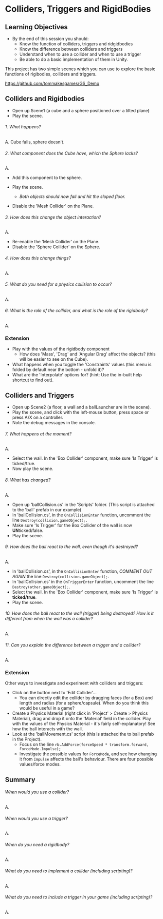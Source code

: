 # Colliders, Triggers and RigidBodies

## Learning Objectives

- By the end of this session you should:
  - Know the function of colliders, triggers and ridgidbodies
  - Know the difference between colliders and triggers
  - Understand when to use a collider and when to use a trigger
  - Be able to do a basic implementation of them in Unity.

This project has two simple scenes which you can use to explore the basic functions of rigibodies, colliders and triggers.

https://github.com/tommakesgames/GS_Demo

## Colliders and Rigidbodies

  - Open up Scene1 (a cube and a sphere positioned over a tilted plane)
  - Play the scene.

  ###### 1. What happens?
  A. Cube falls, sphere doesn't.



  ###### 2. What component does the Cube have, which the Sphere lacks?
  A.



  - Add this component to the sphere.
  - Play the scene.
    - *Both objects should now fall and hit the sloped floor.*

  - Disable the 'Mesh Collider' on the Plane.

  ###### 3. How does this change the object interaction?
  A.



  - Re-enable the 'Mesh Collider' on the Plane.
  - Disable the 'Sphere Collider' on the Sphere.

  ###### 4. How does this change things?
  A.



  ###### 5. What do you need for a physics collision to occur?
  A.



  ###### 6. What is the role of the collider, and what is the role of the rigidbody?
  A.



  ### Extension

  - Play with the values of the rigidbody component
    - How does 'Mass', 'Drag' and 'Angular Drag' affect the objects? (this will be easier to see on the Cube).
  - What happens when you toggle the 'Constraints' values (this menu is folded by default near the bottom - unfold it)?
  - What are the 'Interpolate' options for? (hint: Use the in-built help shortcut to find out).



## Colliders and Triggers

  - Open up Scene2 (a floor, a wall and a ballLauncher are in the scene).
  - Play the scene, and click with the left-mouse button, press space or press A/X on a controller.
  - Note the debug messages in the console.

  ###### 7. What happens at the moment?
  A.


  - Select the wall. In the 'Box Collider' component, make sure 'Is Trigger' is ticked/true.
  - Now play the scene.

  ###### 8. What has changed?
  A.


  - Open up 'ballCollision.cs' in the 'Scripts' folder. (This script is attached to the 'ball' prefab in our example)
  - In 'ballCollision.cs', in the `OnCollisionEnter` function, uncomment the line `Destroy(collision.gameObject);`.
  - Make sure 'Is Trigger' for the Box Collider of the wall is now **UN**ticked/false.
  - Play the scene.

  ###### 9. How does the ball react to the wall, even though it's destroyed?
  A.


  - In 'ballCollision.cs', in the `OnCollisionEnter` function, _COMMENT OUT AGAIN_ the line `Destroy(collision.gameObject);`.
  - In 'ballCollision.cs' in the `OnTriggerEnter` function, uncomment the line `Destroy(other.gameObject);`.
  - Select the wall. In the 'Box Collider' component, make sure 'Is Trigger' is **ticked/true**.
  - Play the scene.

  ###### 10. How does the ball react to the wall (trigger) being destroyed? How is it different from when the wall was a collider?
  A.



  ###### 11. Can you explain the difference between a trigger and a collider?
  A.


### Extension

Other ways to investigate and experiment with colliders and triggers:

- Click on the button next to 'Edit Collider'...
	- You can directly edit the collider by dragging faces (for a Box) and length and radius (for a sphere/capsule). When do you think this would be useful in a game?
- 	Create a Physics Material (right click in 'Project' > Create > Physics Material), drag and drop it onto the 'Material' field in the collider. Play with the values of the Physics Material - it's fairly self-explanatory! See how the ball interacts with the wall.
- Look at the 'ballMovement.cs' script (this is attached the to ball prefab in the Project).
  - Focus on the line `rb.AddForce(forceSpeed * transform.forward, ForceMode.Impulse);`
  - Investigate the possible values for `ForceMode`, and see how changing it from `Impulse` affects the ball's behaviour. There are four possible values/force modes.



## Summary

  ###### When would you use a collider?

A.



  ###### When would you use a trigger?
  A.



  ###### When do you need a rigidbody?
  A.



  ###### What do you need to implement a collider (including scripting)?
  A.



  ###### What do you need to include a trigger in your game (including scripting)?
  A.
